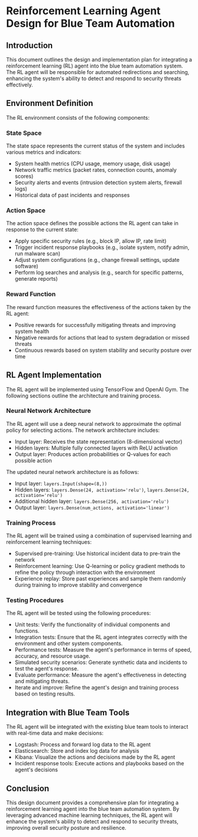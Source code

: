 # Reinforcement Learning Agent Design for Blue Team Automation

## Introduction
This document outlines the design and implementation plan for integrating a reinforcement learning (RL) agent into the blue team automation system. The RL agent will be responsible for automated redirections and searching, enhancing the system's ability to detect and respond to security threats effectively.

## Environment Definition
The RL environment consists of the following components:

### State Space
The state space represents the current status of the system and includes various metrics and indicators:
- System health metrics (CPU usage, memory usage, disk usage)
- Network traffic metrics (packet rates, connection counts, anomaly scores)
- Security alerts and events (intrusion detection system alerts, firewall logs)
- Historical data of past incidents and responses

### Action Space
The action space defines the possible actions the RL agent can take in response to the current state:
- Apply specific security rules (e.g., block IP, allow IP, rate limit)
- Trigger incident response playbooks (e.g., isolate system, notify admin, run malware scan)
- Adjust system configurations (e.g., change firewall settings, update software)
- Perform log searches and analysis (e.g., search for specific patterns, generate reports)

### Reward Function
The reward function measures the effectiveness of the actions taken by the RL agent:
- Positive rewards for successfully mitigating threats and improving system health
- Negative rewards for actions that lead to system degradation or missed threats
- Continuous rewards based on system stability and security posture over time

## RL Agent Implementation
The RL agent will be implemented using TensorFlow and OpenAI Gym. The following sections outline the architecture and training process.

### Neural Network Architecture
The RL agent will use a deep neural network to approximate the optimal policy for selecting actions. The network architecture includes:
- Input layer: Receives the state representation (8-dimensional vector)
- Hidden layers: Multiple fully connected layers with ReLU activation
- Output layer: Produces action probabilities or Q-values for each possible action

The updated neural network architecture is as follows:
- Input layer: `layers.Input(shape=(8,))`
- Hidden layers: `layers.Dense(24, activation='relu')`, `layers.Dense(24, activation='relu')`
- Additional hidden layer: `layers.Dense(256, activation='relu')`
- Output layer: `layers.Dense(num_actions, activation='linear')`

### Training Process
The RL agent will be trained using a combination of supervised learning and reinforcement learning techniques:
- Supervised pre-training: Use historical incident data to pre-train the network
- Reinforcement learning: Use Q-learning or policy gradient methods to refine the policy through interaction with the environment
- Experience replay: Store past experiences and sample them randomly during training to improve stability and convergence

### Testing Procedures
The RL agent will be tested using the following procedures:
- Unit tests: Verify the functionality of individual components and functions.
- Integration tests: Ensure that the RL agent integrates correctly with the environment and other system components.
- Performance tests: Measure the agent's performance in terms of speed, accuracy, and resource usage.
- Simulated security scenarios: Generate synthetic data and incidents to test the agent's response.
- Evaluate performance: Measure the agent's effectiveness in detecting and mitigating threats.
- Iterate and improve: Refine the agent's design and training process based on testing results.

## Integration with Blue Team Tools
The RL agent will be integrated with the existing blue team tools to interact with real-time data and make decisions:
- Logstash: Process and forward log data to the RL agent
- Elasticsearch: Store and index log data for analysis
- Kibana: Visualize the actions and decisions made by the RL agent
- Incident response tools: Execute actions and playbooks based on the agent's decisions

## Conclusion
This design document provides a comprehensive plan for integrating a reinforcement learning agent into the blue team automation system. By leveraging advanced machine learning techniques, the RL agent will enhance the system's ability to detect and respond to security threats, improving overall security posture and resilience.
